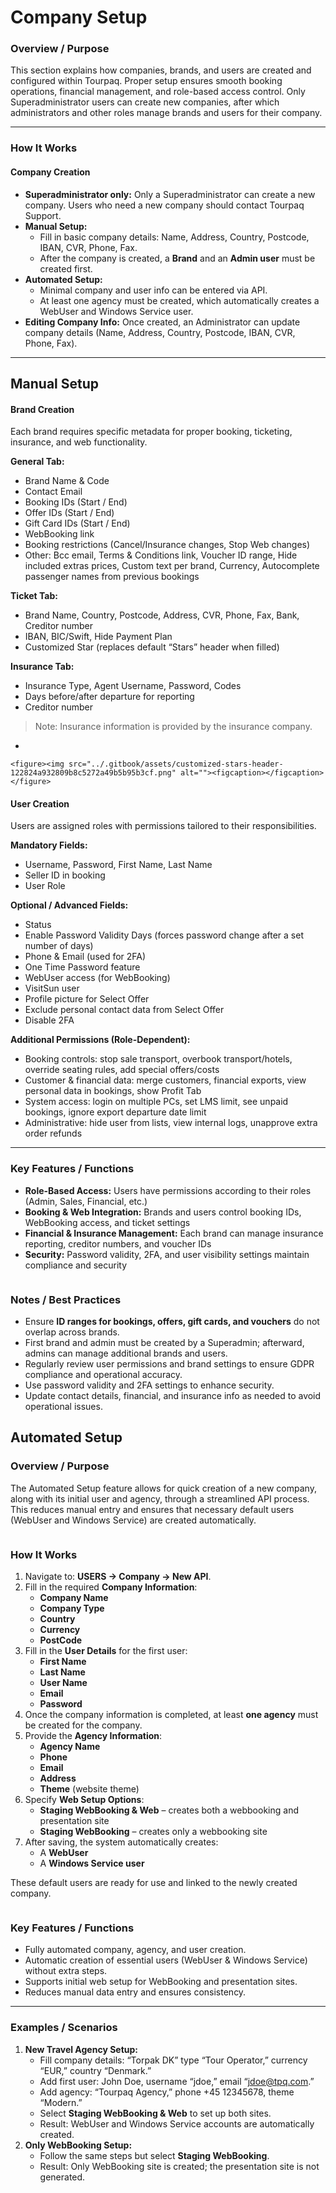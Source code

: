 # Company Setup

### **Overview / Purpose**

This section explains how companies, brands, and users are created and configured within Tourpaq. Proper setup ensures smooth booking operations, financial management, and role-based access control. Only Superadministrator users can create new companies, after which administrators and other roles manage brands and users for their company.

***

### **How It Works**

#### **Company Creation**

* **Superadministrator only:** Only a Superadministrator can create a new company. Users who need a new company should contact Tourpaq Support.
* **Manual Setup:**
  * Fill in basic company details: Name, Address, Country, Postcode, IBAN, CVR, Phone, Fax.
  * After the company is created, a **Brand** and an **Admin user** must be created first.
* **Automated Setup:**
  * Minimal company and user info can be entered via API.
  * At least one agency must be created, which automatically creates a WebUser and Windows Service user.
* **Editing Company Info:** Once created, an Administrator can update company details (Name, Address, Country, Postcode, IBAN, CVR, Phone, Fax).

***

## **Manual Setup**

#### **Brand Creation**

Each brand requires specific metadata for proper booking, ticketing, insurance, and web functionality.

**General Tab:**

* Brand Name & Code
* Contact Email
* Booking IDs (Start / End)
* Offer IDs (Start / End)
* Gift Card IDs (Start / End)
* WebBooking link
* Booking restrictions (Cancel/Insurance changes, Stop Web changes)
* Other: Bcc email, Terms & Conditions link, Voucher ID range, Hide included extras prices, Custom text per brand, Currency, Autocomplete passenger names from previous bookings

**Ticket Tab:**

* Brand Name, Country, Postcode, Address, CVR, Phone, Fax, Bank, Creditor number
* IBAN, BIC/Swift, Hide Payment Plan
* Customized Star (replaces default “Stars” header when filled)

**Insurance Tab:**

* Insurance Type, Agent Username, Password, Codes
* Days before/after departure for reporting
* Creditor number

> Note: Insurance information is provided by the insurance company.

*

    <figure><img src="../.gitbook/assets/customized-stars-header-122824a932809b8c5272a49b5b95b3cf.png" alt=""><figcaption></figcaption></figure>

#### **User Creation**

Users are assigned roles with permissions tailored to their responsibilities.

**Mandatory Fields:**

* Username, Password, First Name, Last Name
* Seller ID in booking
* User Role

**Optional / Advanced Fields:**

* Status
* Enable Password Validity Days (forces password change after a set number of days)
* Phone & Email (used for 2FA)
* One Time Password feature
* WebUser access (for WebBooking)
* VisitSun user
* Profile picture for Select Offer
* Exclude personal contact data from Select Offer
* Disable 2FA

**Additional Permissions (Role-Dependent):**

* Booking controls: stop sale transport, overbook transport/hotels, override seating rules, add special offers/costs
* Customer & financial data: merge customers, financial exports, view personal data in bookings, show Profit Tab
* System access: login on multiple PCs, set LMS limit, see unpaid bookings, ignore export departure date limit
* Administrative: hide user from lists, view internal logs, unapprove extra order refunds

***

### **Key Features / Functions**

* **Role-Based Access:** Users have permissions according to their roles (Admin, Sales, Financial, etc.)
* **Booking & Web Integration:** Brands and users control booking IDs, WebBooking access, and ticket settings
* **Financial & Insurance Management:** Each brand can manage insurance reporting, creditor numbers, and voucher IDs
* **Security:** Password validity, 2FA, and user visibility settings maintain compliance and security

<figure><img src="../.gitbook/assets/image (28) (1) (1).png" alt=""><figcaption></figcaption></figure>

### **Notes / Best Practices**

* Ensure **ID ranges for bookings, offers, gift cards, and vouchers** do not overlap across brands.
* First brand and admin must be created by a Superadmin; afterward, admins can manage additional brands and users.
* Regularly review user permissions and brand settings to ensure GDPR compliance and operational accuracy.
* Use password validity and 2FA settings to enhance security.
* Update contact details, financial, and insurance info as needed to avoid operational issues.

## Automated Setup <a href="#automated-setup" id="automated-setup"></a>

### **Overview / Purpose**

The Automated Setup feature allows for quick creation of a new company, along with its initial user and agency, through a streamlined API process. This reduces manual entry and ensures that necessary default users (WebUser and Windows Service) are created automatically.

<figure><img src="../.gitbook/assets/image (29) (1).png" alt=""><figcaption></figcaption></figure>

### **How It Works**

1. Navigate to: **USERS → Company → New API**.
2. Fill in the required **Company Information**:
   * **Company Name**
   * **Company Type**
   * **Country**
   * **Currency**
   * **PostCode**
3. Fill in the **User Details** for the first user:
   * **First Name**
   * **Last Name**
   * **User Name**
   * **Email**
   * **Password**
4. Once the company information is completed, at least **one agency** must be created for the company.
5. Provide the **Agency Information**:
   * **Agency Name**
   * **Phone**
   * **Email**
   * **Address**
   * **Theme** (website theme)
6. Specify **Web Setup Options**:
   * **Staging WebBooking & Web** – creates both a webbooking and presentation site
   * **Staging WebBooking** – creates only a webbooking site
7. After saving, the system automatically creates:
   * A **WebUser**
   * A **Windows Service user**

These default users are ready for use and linked to the newly created company.

<figure><img src="../.gitbook/assets/image (30) (1).png" alt=""><figcaption></figcaption></figure>

### **Key Features / Functions**

* Fully automated company, agency, and user creation.
* Automatic creation of essential users (WebUser & Windows Service) without extra steps.
* Supports initial web setup for WebBooking and presentation sites.
* Reduces manual data entry and ensures consistency.

***

### **Examples / Scenarios**

1. **New Travel Agency Setup:**
   * Fill company details: “Torpak DK” type “Tour Operator,” currency “EUR,” country “Denmark.”
   * Add first user: John Doe, username “jdoe,” email “jdoe@tpq.com.”
   * Add agency: “Tourpaq Agency,” phone +45 12345678, theme “Modern.”
   * Select **Staging WebBooking & Web** to set up both sites.
   * Result: WebUser and Windows Service accounts are automatically created.
2. **Only WebBooking Setup:**
   * Follow the same steps but select **Staging WebBooking**.
   * Result: Only WebBooking site is created; the presentation site is not generated.

